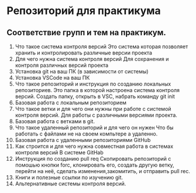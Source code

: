 # Репозиторий для практикума
## Соответствие групп и тем на практикум.

1. Что такое система контроля версий
Это система которая позволяет хранить и контролировать различные версии проекта
2. Для чего нужна система контроля версий
Для сохранения и контроля различных версий проекта
3. Установка git на ваш ПК (в зависимости от системы)
4. Установка VSCode на ваш ПК
5. Что такое репозиторий и инструкция по созданию локальных репозиториев.
Это папка в которой настроена система контроля версий. Создать папку, открыть в VSC, набрать команду git init
6. Базовая работа с локальным репозиторием
7. Что такое ветки и для чего они нужны при работе с системой контроля версий.
Для работы с различными версиями проекта.
8. Базовая работа с ветками в git.
9. Что такое удаленный репозиторий и для чего он нужен
Что бы работать с файлами не на своем компьтере а удаленно.
10. Базовая работа с удаленными репозиториями GitHub
11. Как строится и для чего нужна совместная работа в системах контроля версий
В системе GitHab
12. Инструкция по созданию pull req
Скопировать репозиторий с помошью кнопки forc, клонировать его, создать другую ветку, перейти на неё, сделать изменения,закомитить, и отправить pull rec.
13. Книги и полезные ссылки по изучению git.
14. Альтернативные системы контроля версий.
